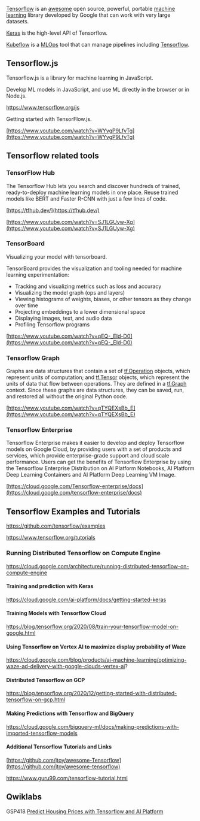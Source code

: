 

[Tensorflow](https://www.youtube.com/watch?v=tPYj3fFJGjk)    is an [awesome](https://github.com/jtoy/awesome-tensorflow)   open source, powerful, portable [machine learning](Machine-Learning) library developed by Google that can work with very large datasets.

[Keras](Keras) is the high-level API of Tensorflow.

[Kubeflow](Kubeflow) is a [MLOps](MLOps) tool that can manage pipelines including [Tensorflow](https://www.tensorflow.org/learn).

## Tensorflow.js

Tensorflow.js is a library for machine learning in JavaScript.

Develop ML models in JavaScript, and use ML directly in the browser or in Node.js.


https://www.tensorflow.org/js

Getting started with TensorFlow.js.

[https://www.youtube.com/watch?v=WYvgP9LfvTg](https://www.youtube.com/watch?v=WYvgP9LfvTg)

## Tensorflow related tools

### TensorFlow Hub

The Tensorflow Hub lets you search and discover hundreds of trained, ready-to-deploy machine learning models in one place.
Reuse trained models like BERT and Faster R-CNN with just a few lines of code.

[https://tfhub.dev/](https://tfhub.dev/)

[https://www.youtube.com/watch?v=SJ1LGUyw-Xg](https://www.youtube.com/watch?v=SJ1LGUyw-Xg)


### TensorBoard

Visualizing your model with tensorboard.

TensorBoard provides the visualization and tooling needed for machine learning experimentation:

- Tracking and visualizing metrics such as loss and accuracy
- Visualizing the model graph (ops and layers)
- Viewing histograms of weights, biases, or other tensors as they change over time
- Projecting embeddings to a lower dimensional space
- Displaying images, text, and audio data
- Profiling Tensorflow programs

[https://www.youtube.com/watch?v=qEQ-_EId-D0](https://www.youtube.com/watch?v=qEQ-_EId-D0)


### Tensorflow Graph

Graphs are data structures that contain a set of [tf.Operation](https://www.tensorflow.org/api_docs/python/tf/Operation) objects, which represent units of computation; and [tf.Tensor](https://www.tensorflow.org/api_docs/python/tf/Tensor) objects, which represent the units of data that flow between operations. They are defined in a [tf.Graph](https://www.tensorflow.org/api_docs/python/tf/Graph) context. Since these graphs are data structures, they can be saved, run, and restored all without the original Python code.

[https://www.youtube.com/watch?v=qTYQEXsBb_E](https://www.youtube.com/watch?v=qTYQEXsBb_E)


### Tensorflow Enterprise

Tensorflow Enterprise makes it easier to develop and deploy Tensorflow models on Google Cloud, by providing users with a set of products and services, which provide enterprise-grade support and cloud scale performance. Users can get the benefits of Tensorflow Enterprise by using the Tensorflow Enterprise Distribution on AI Platform Notebooks, AI Platform Deep Learning Containers and AI Platform Deep Learning VM Image.

[https://cloud.google.com/Tensorflow-enterprise/docs](https://cloud.google.com/tensorflow-enterprise/docs)









## Tensorflow Examples and Tutorials

https://github.com/tensorflow/examples

https://www.tensorflow.org/tutorials


### Running Distributed Tensorflow on Compute Engine

https://cloud.google.com/architecture/running-distributed-tensorflow-on-compute-engine


#### Training and prediction with Keras

https://cloud.google.com/ai-platform/docs/getting-started-keras


#### Training Models with Tensorflow Cloud


https://blog.tensorflow.org/2020/08/train-your-tensorflow-model-on-google.html

#### Using Tensorflow on Vertex AI to maximize display probability of Waze
 
https://cloud.google.com/blog/products/ai-machine-learning/optimizing-waze-ad-delivery-with-google-clouds-vertex-ai?

#### Distributed Tensorflow on GCP

https://blog.tensorflow.org/2020/12/getting-started-with-distributed-tensorflow-on-gcp.html

#### Making Predictions with Tensorflow and BigQuery

https://cloud.google.com/bigquery-ml/docs/making-predictions-with-imported-tensorflow-models

#### Additional Tensorflow Tutorials and Links

[https://github.com/jtoy/awesome-Tensorflow](https://github.com/jtoy/awesome-tensorflow)

https://www.guru99.com/tensorflow-tutorial.html

## Qwiklabs

GSP418
[Predict Housing Prices with Tensorflow and AI Platform](
https://google.qwiklabs.com/focuses/3644?parent=catalog)